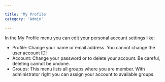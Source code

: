 ```yaml
---

title: 'My Profile'
category: 'Admin'

---
```


In the My Profile menu you can edit your personal account settings like:

  * Profile: Change your name or email address. You cannot change the user account ID!
  * Account: Change your password or to delete your account. Be careful, deleting cannot be undone.
  * Groups: This menu lists all groups where you are member. With administrator right you can assign your account to available groups.